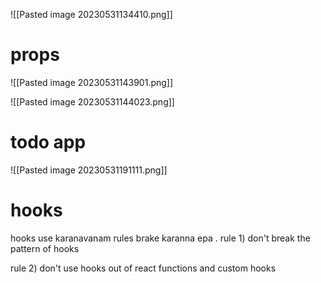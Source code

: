 ![[Pasted image 20230531134410.png]]  


# props

![[Pasted image 20230531143901.png]]  

![[Pasted image 20230531144023.png]]  


# todo app

![[Pasted image 20230531191111.png]]  


# hooks

hooks use karanavanam rules brake karanna epa .
rule 1) don't break the pattern of hooks

rule 2) don't use hooks out of react functions and custom hooks 


